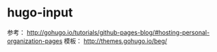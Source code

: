 # hugo-input
参考：
http://gohugo.io/tutorials/github-pages-blog/#hosting-personal-organization-pages
模板：
http://themes.gohugo.io/beg/
